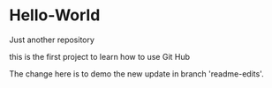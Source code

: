 # Hello-World
Just another repository


this is the first project to learn how to use Git Hub

The change here is to demo the new update in branch 'readme-edits'. 
